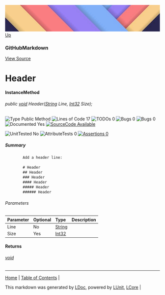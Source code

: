 ![](../Content/LDoc-banner-small.png "")
[Up](GitHubMarkdown.md)
### GitHubMarkdown
[View Source](../Markdown/GitHubMarkdown.cs)
# Header
#### InstanceMethod
###### public <a href="https://msdn.microsoft.com/en-us/library/system.void.aspx" alt="" target="_blank">void</a> Header(<a href="https://msdn.microsoft.com/en-us/library/system.string.aspx" alt="" target="_blank">String</a> Line, <a href="https://msdn.microsoft.com/en-us/library/system.int32.aspx" alt="" target="_blank">Int32</a> Size);

![Type Public Method](http://b.repl.ca/v1/Type-Public%20Method-blue.png "") ![Lines of Code 17](http://b.repl.ca/v1/Lines%20of%20Code-17-blue.png "") ![TODOs 0](http://b.repl.ca/v1/TODOs-0-green.png "") ![Bugs 0](http://b.repl.ca/v1/Bugs-0-green.png "") ![Bugs 0](http://b.repl.ca/v1/Bugs-0-green.png "") ![Documented Yes](http://b.repl.ca/v1/Documented-Yes-brightgreen.png "") [![SourceCode Available](http://b.repl.ca/v1/SourceCode-Available-brightgreen.png "")](../Markdown/GitHubMarkdown.cs#L97)

![UnitTested No](http://b.repl.ca/v1/UnitTested-No-lightgrey.png "") ![AttributeTests 0](http://b.repl.ca/v1/AttributeTests-0-lightgrey.png "") [![Assertions 0](http://b.repl.ca/v1/Assertions-0-lightgrey.png "")](../Markdown/GitHubMarkdown.cs)
##### Summary

            Add a header line:
            
            # Header
            ## Header
            ### Header
            #### Header
            ##### Header
            ###### Header
            
            
###### Parameters

Parameter | Optional | Type | Description
:---  | :---  | :---  | :--- 
Line | No | <a href="https://msdn.microsoft.com/en-us/library/system.string.aspx" alt="" target="_blank">String</a> | 
Size | Yes | <a href="https://msdn.microsoft.com/en-us/library/system.int32.aspx" alt="" target="_blank">Int32</a> | 

#### Returns
###### <a href="https://msdn.microsoft.com/en-us/library/system.void.aspx" alt="" target="_blank">void</a>


---

[Home](../../README.md) | [Table of Contents](../../TableOfContents.md) | 


This markdown was generated by [LDoc](https://github.com/CodeSingularity/LDoc), powered by [LUnit](https://github.com/CodeSingularity/LUnit), [LCore](https://github.com/CodeSingularity/LCore) | 

